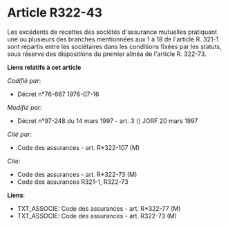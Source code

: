 # Article R322-43

Les excédents de recettes des sociétés d'assurance mutuelles pratiquant une ou plusieurs des branches mentionnées aux 1 à 18
de l'article R. 321-1 sont répartis entre les sociétaires dans les conditions fixées par les statuts, sous réserve des
dispositions du premier alinéa de l'article R. 322-73.

**Liens relatifs à cet article**

_Codifié par_:

  - Décret n°76-667 1976-07-16

_Modifié par_:

  - Décret n°97-248 du 14 mars 1997 - art. 3 () JORF 20 mars 1997

_Cité par_:

  - Code des assurances - art. R*322-107 (M)

_Cite_:

  - Code des assurances - art. R*322-73 (M)
  - Code des assurances R321-1, R322-73

**Liens**:

  - TXT_ASSOCIE: Code des assurances - art. R*322-77 (M)
  - TXT_ASSOCIE: Code des assurances - art. R322-73 (M)
